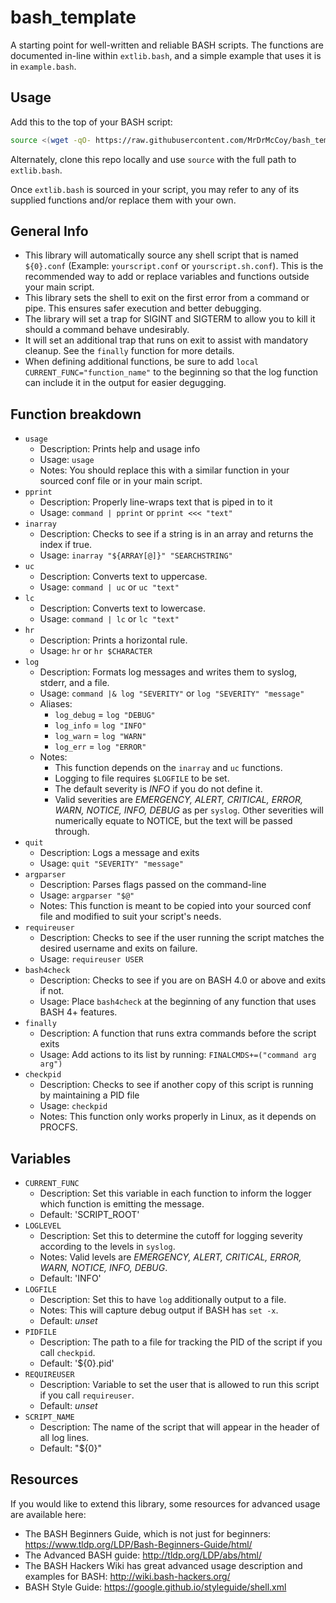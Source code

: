 # bash_template

A starting point for well-written and reliable BASH scripts. The functions are documented in-line within `extlib.bash`, and a simple example that uses it is in `example.bash`.

## Usage

Add this to the top of your BASH script:

```bash
source <(wget -qO- https://raw.githubusercontent.com/MrDrMcCoy/bash_template/master/extlib.bash)
```

Alternately, clone this repo locally and use `source` with the full path to `extlib.bash`.

Once `extlib.bash` is sourced in your script, you may refer to any of its supplied functions and/or replace them with your own.

## General Info

- This library will automatically source any shell script that is named `${0}.conf` (Example: `yourscript.conf` or `yourscript.sh.conf`). This is the recommended way to add or replace variables and functions outside your main script.
- This library sets the shell to exit on the first error from a command or pipe. This ensures safer execution and better debugging.
- The library will set a trap for SIGINT and SIGTERM to allow you to kill it should a command behave undesirably.
- It will set an additional trap that runs on exit to assist with mandatory cleanup. See the `finally` function for more details.
- When defining additional functions, be sure to add `local CURRENT_FUNC="function_name"` to the beginning so that the log function can include it in the output for easier degugging.

## Function breakdown

- `usage`
  - Description: Prints help and usage info
  - Usage: `usage`
  - Notes: You should replace this with a similar function in your sourced conf file or in your main script.
- `pprint`
  - Description: Properly line-wraps text that is piped in to it
  - Usage: `command | pprint` or `pprint <<< "text"`
- `inarray`
  - Description: Checks to see if a string is in an array and returns the index if true.
  - Usage: `inarray "${ARRAY[@]}" "SEARCHSTRING"`
- `uc`
  - Description: Converts text to uppercase.
  - Usage: `command | uc` or `uc "text"`
- `lc`
  - Description: Converts text to lowercase.
  - Usage: `command | lc` or `lc "text"`
- `hr`
  - Description: Prints a horizontal rule.
  - Usage: `hr` or `hr $CHARACTER`
- `log`
  - Description: Formats log messages and writes them to syslog, stderr, and a file.
  - Usage: `command |& log "SEVERITY"` or `log "SEVERITY" "message"`
  - Aliases:
    - `log_debug` = `log "DEBUG"`
    - `log_info` = `log "INFO"`
    - `log_warn` = `log "WARN"`
    - `log_err` = `log "ERROR"`
  - Notes:
    - This function depends on the `inarray` and `uc` functions.
    - Logging to file requires `$LOGFILE` to be set.
    - The default severity is _INFO_ if you do not define it.
    - Valid severities are _EMERGENCY, ALERT, CRITICAL, ERROR, WARN, NOTICE, INFO, DEBUG_ as per `syslog`. Other severities will numerically equate to NOTICE, but the text will be passed through.
- `quit`
  - Description: Logs a message and exits
  - Usage: `quit "SEVERITY" "message"`
- `argparser`
  - Description: Parses flags passed on the command-line
  - Usage: `argparser "$@"`
  - Notes: This function is meant to be copied into your sourced conf file and modified to suit your script's needs.
- `requireuser`
  - Description: Checks to see if the user running the script matches the desired username and exits on failure.
  - Usage: `requireuser USER`
- `bash4check`
  - Description: Checks to see if you are on BASH 4.0 or above and exits if not.
  - Usage: Place `bash4check` at the beginning of any function that uses BASH 4+ features.
- `finally`
  - Description: A function that runs extra commands before the script exits
  - Usage: Add actions to its list by running: `FINALCMDS+=("command arg arg")`
- `checkpid`
  - Description: Checks to see if another copy of this script is running by maintaining a PID file
  - Usage: `checkpid`
  - Notes: This function only works properly in Linux, as it depends on PROCFS.

## Variables

- `CURRENT_FUNC`
  - Description: Set this variable in each function to inform the logger which function is emitting the message.
  - Default: 'SCRIPT_ROOT'
- `LOGLEVEL`
  - Description: Set this to determine the cutoff for logging severity according to the levels in `syslog`.
  - Notes: Valid levels are _EMERGENCY, ALERT, CRITICAL, ERROR, WARN, NOTICE, INFO, DEBUG_.
  - Default: 'INFO'
- `LOGFILE`
  - Description: Set this to have `log` additionally output to a file.
  - Notes: This will capture debug output if BASH has `set -x`.
  - Default: _unset_
- `PIDFILE`
  - Description: The path to a file for tracking the PID of the script if you call `checkpid`.
  - Default: '${0}.pid'
- `REQUIREUSER`
  - Description: Variable to set the user that is allowed to run this script if you call `requireuser`.
  - Default: _unset_
- `SCRIPT_NAME`
  - Description: The name of the script that will appear in the header of all log lines.
  - Default: "${0}"

## Resources

If you would like to extend this library, some resources for advanced usage are available here:

- The BASH Beginners Guide, which is not just for beginners: <https://www.tldp.org/LDP/Bash-Beginners-Guide/html/>
- The Advanced BASH guide: <http://tldp.org/LDP/abs/html/>
- The BASH Hackers Wiki has great advanced usage description and examples for BASH: <http://wiki.bash-hackers.org/>
- BASH Style Guide: <https://google.github.io/styleguide/shell.xml>
